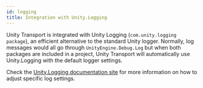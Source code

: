 ```yaml
---
id: logging
title: Integration with Unity.Logging
---
```


Unity Transport is integrated with Unity Logging (`com.unity.logging package`), an efficient alternative to the standard Unity logger. Normally, log messages would all go through `UnityEngine.Debug.Log` but when both packages are included in a project, Unity Transport will automatically use Unity.Logging with the default logger settings. 

Check the [Unity.Logging documentation site](https://docs.unity3d.com/Packages/com.unity.logging@latest) for more information on how to adjust specific log settings. 